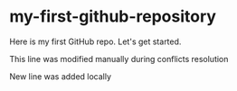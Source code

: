 # my-first-github-repository
Here is my first GitHub repo. Let's get started.

This line was modified manually during conflicts resolution

New line was added locally
